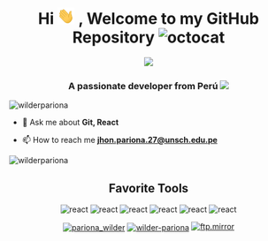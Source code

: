 <h1 align="center">
  Hi
  <img src="https://raw.githubusercontent.com/jhonPariona/images/master/ProfileReadme/Hi.gif" alt="hello" height="30"/> 
  , Welcome to my GitHub Repository
  <img src="https://camo.githubusercontent.com/e15e75521862be103c834df436a8f9e075c945e5/68747470733a2f2f6d656469612e67697068792e636f6d2f6d656469612f6475334a336358797a686a3735494f6776412f67697068792e676966" alt="octocat" height="30"/>
</h1>
  
<p align="center">
  <img src="https://raw.githubusercontent.com/jhonPariona/images/master/ProfileReadme/ezgif.com-gif-maker.gif"/>
</p>

<h3 align="center">A passionate developer from Perú  <img src="https://cultofthepartyparrot.com/flags/hd/peruparrot.gif" height="30"/> </h3>
<p align="left"> <img src="https://komarev.com/ghpvc/?username=wilderpariona" alt="wilderpariona" /> </p>

<p>

<p align="left">
    
- 💬 Ask me about **Git, React**
    
- 📫 How to reach me **jhon.pariona.27@unsch.edu.pe**

</p>

<p> <img src="https://github-readme-stats.vercel.app/api?username=wilderpariona&show_icons=true" alt="wilderpariona" /> </p>
</p>

<h2 align="center">Favorite Tools</h3>

<p align="center">
  <img src="https://cdn.dribbble.com/users/270616/screenshots/4884916/2018-07-28_21_11_02.gif" alt="react"   height="100"/>
  <img src="https://camo.githubusercontent.com/5a854f8dc065b628da0dd42fd83eddaf07e75027/68747470733a2f2f692e67697068792e636f6d2f6d656469612f654e41736a4f353574506267616f72376d612f323030772e77656270" alt="react"   height="100"/>
  <img src="https://camo.githubusercontent.com/9a5abb6694acc0a7c27c79f6846a90ea8117a369/68747470733a2f2f6d65646961332e67697068792e636f6d2f6d656469612f6b64466338667562675333316238447356752f67697068792e77656270" alt="react"   height="100"/>
  <img src="https://miro.medium.com/max/535/1*JGcKFmzk_K1zweGMBQaJQg.png" alt="react"  height="100"/>
  <img src="http://daphnisys.com/images/react_native1.gif" alt="react"   height="100"/>
  <img src="https://roszkowski.dev/images/2020-05-04/Flutter-logo-animation-v1-2.gif" alt="react"  height="100"/>
</p>



<p align="center">
  <a href="https://twitter.com/pariona_wilder" target="blank"><img align="center" src="https://cdn.jsdelivr.net/npm/simple-icons@3.0.1/icons/twitter.svg" alt="pariona_wilder" height="20" width="20" /></a>
  <a href="https://linkedin.com/in/wilder-pariona" target="blank"><img align="center" src="https://cdn.jsdelivr.net/npm/simple-icons@3.0.1/icons/linkedin.svg" alt="wilder-pariona" height="20" width="20" /></a>
  <a href="https://fb.com/ftp.mirror" target="blank"><img src="https://cdn.jsdelivr.net/npm/simple-icons@3.0.1/icons/facebook.svg" alt="ftp.mirror" height="20" /></a>
</p>

